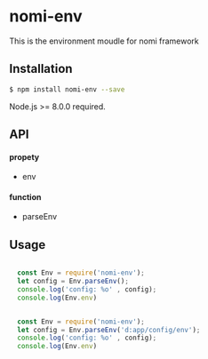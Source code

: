 # nomi-env

This is the environment moudle for nomi framework

## Installation

```bash
$ npm install nomi-env --save
```

Node.js >= 8.0.0  required.

## API 

#### propety
- env

#### function
- parseEnv

## Usage

``` javascript

  const Env = require('nomi-env');
  let config = Env.parseEnv();
  console.log('config: %o' , config);
  console.log(Env.env)

```

``` javascript

  const Env = require('nomi-env');
  let config = Env.parseEnv('d:app/config/env');
  console.log('config: %o' , config);
  console.log(Env.env)

```


